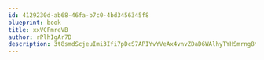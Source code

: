 ```yaml
---
id: 4129230d-ab68-46fa-b7c0-4bd3456345f8
blueprint: book
title: xxVCFmreVB
author: rPlhIgAr7D
description: 3t8smdScjeuImi3Ifi7pDcS7APIYvYVeAx4vnvZDaD6WAlhyTYHSmrng8Yo8OY7UxvryysmbTImc4iTGm6crJiMcAPG8NiaGEWlX
---
```

